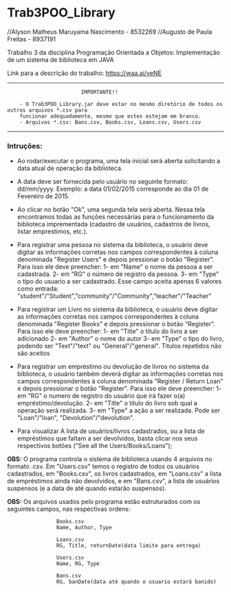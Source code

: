 # Trab3POO_Library

//Alyson Matheus Maruyama Nascimento - 8532269
//Augusto de Paula Freitas - 8937191

Trabalho 3 da disciplina Programação Orientada a Objetos: Implementação de um sistema de biblioteca em JAVA

Link para a descrição do trabalho: https://waa.ai/veNE

***********************************************************************************************************************
							IMPORTANTE!!
									
		- O Trab3POO_Library.jar deve estar no mesmo diretório de todos os outros arquivos *.csv para
		funcionar adequadamente, mesmo que estes estejam em branco.
		- Arquivos *.csv: Bans.csv, Books.csv, Loans.csv, Users.csv
***********************************************************************************************************************


### Intruções:  
- Ao rodar/executar o programa, uma tela inicial será aberta solicitando a data atual de operação da biblioteca.
- A data deve ser fornecida pelo usuário no seguinte formato: dd/mm/yyyy. Exemplo: a data 01/02/2015 corresponde ao dia 01 de Fevereiro de 2015.
- Ao clicar no botão "Ok", uma segunda tela será aberta. Nessa tela encontramos todas as funções necessárias para o funcionamento da biblioteca imprementada (cadastro de usuários, cadastros de livros, listar emprestimos, etc.).
				
- Para registrar uma pessoa no sistema da biblioteca, o usuário deve digitar as informações corretas nos campos correspondentes à coluna denominada "Register Users" e depois pressionar o botão "Register". Para isso ele deve preencher:
                                1- em "Name" o nome da pessoa a ser cadastrada.
                                2- em "RG" o número de registro da pessoa.
                                3- em "Type" o tipo do usuario a ser cadastrado. Esse campo aceita apenas 6 valores como entrada:
                                "student"/"Student","community"/"Community","teacher"/"Teacher"
                                
- Para registrar um Livro no sistema da biblioteca, o usuário deve digitar as informações corretas nos campos correspondentes à coluna denominada "Register Books" e depois pressionar o botão "Register". Para isso ele deve preencher:
                                1- em "Title" o título do livro a ser adicionado
				2- em "Author" o nome do autor
				3- em "Type" o tipo do livro, podendo ser "Text"/"text" ou "General"/"general". Titulos repetidos não são aceitos
								
- Para registrar um empréstimo ou devolução de livros no sistema da biblioteca, o usuário também deverá digitar as informações corretas nos campos correspondentes à coluna denominada "Register / Return Loan" e depois pressionar o botão "Register". Para isso ele deve preencher:
                                1- em "RG" o numero de registro do usuário que irá fazer o(a) empréstimo/devolução.
				2- em "Title" o título do livro sob qual a operação será realizada.
				3- em "Type" a ação a ser realizada. Pode ser "Loan"/"loan", "Devolution"/"devolution".
							
- Para visualizar A lista de usuários/livros cadastrados, ou a lista de empréstimos que faltam a ser devolvidos, basta clicar nos seus respectivos botões ("See all the Users/Books/Loans");
								
**OBS:** O programa controla o sistema de biblioteca usando 4 arquivos no formato .csv. Em "Users.csv" temos o registro de todos os usuários cadastrados, em "Books.csv", os livros cadastrados, em "Loans.csv" a lista de empréstimos ainda não devolvidos, e em "Bans.csv", a lista de usuários suspensos (e a data de até quando estarão suspensos).
				
				
**OBS:** Os arquivos usados pelo programa estão estruturados com os seguintes campos, nas respectivas ordens:
					
					Books.csv
					Name, Author, Type

					Loans.csv
					RG, Title, returnDate(data limite para entrega)

					Users.csv
					Name, RG, Type

					Bans.csv
					RG, banDate(data até quando o usuario estará banido)
